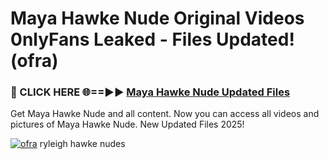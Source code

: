 # Maya Hawke Nude Original Videos 0nlyFans Leaked - Files Updated! (ofra)

<h3>🔴 CLICK HERE 🌐==►► <a href="https://tinyurl.com/yc6ubb5a" rel="nofollow">Maya Hawke Nude Updated Files</a></h3>

Get Maya Hawke Nude and all content. Now you can access all videos and pictures of Maya Hawke Nude. New Updated Files 2025!

[![ofra](https://i.imgur.com/7eu0CRL.gif)](https://tinyurl.com/yc6ubb5a)
ryleigh hawke nudes